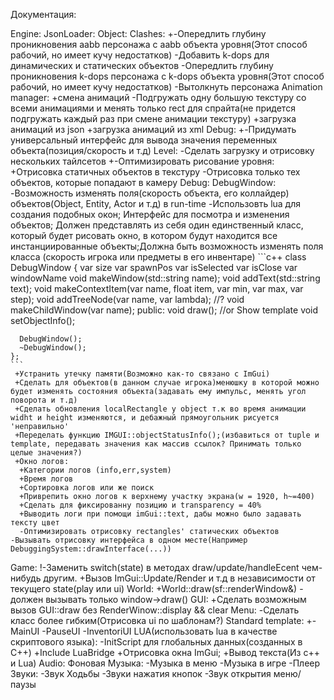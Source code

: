 Документация:

Engine:
  JsonLoader:
	Object:
	 Clashes:
	  +-Опередлить глубину проникновения aabb персонажа с aabb объекта уровня(Этот способ рабочий, но имеет кучу недостатков)
	  -Добавить k-dops для динамических и статических объектов 
	  -Опередлить глубину проникновения k-dops персонажа с k-dops объекта уровня(Этот способ рабочий, но имеет кучу недостатков)
	  -Вытолкнуть персонажа 
    Animation manager:
      +смена анимаций
      -Подгружать одну большую текстуру со всеми анимациями и менять только rect для спрайта(не придется подгружать каждый раз при смене анимации текстуру) 
      +загрузка анимаций из json
      +загрузка анимаций из xml
    Debug:
     +-Придумать универсальный интерфейс для вывода значения переменных объекта(позиция/скорость и т.д)
	Level:
	  -Сделать загрузку и отрисовку нескольких тайлсетов 
	  +-Оптимизировать рисование уровня:
	   +Отрисовка статичных объектов в текстуру 
	   -Отрисовка только тех объектов, которые попадают в камеру 
	Debug:
   DebugWindow:
    -Возможность изменять поля(скорость объекта, его коллайдер) объектов(Object, Entity, Actor и т.д) в run-time 
    -Использовть lua для создания подобных окон;
    Интерфейс для посмотра и изменения объектов; Должен представлять из себя один единственный класс, который будет рисовать окно, в котором будут находится все инстанциированные объекты;Должна быть возможность изменять поля класса (скорость игрока или предметы в его инвентаре)
    ```c++
    class DebugWindow
    {
      var size 
      var spawnPos
      var isSelected
      var isClose
      var windowName
      void makeWindow(std::string name);
      void addText(std::string text);
      void makeContextItem(var name, float item, var min, var max, var step); 
      void addTreeNode(var name, var lambda); //?
      void makeChildWindow(var name);
    public:
      void draw(); //or Show
      template<class T>
      void setObjectInfo();

      DebugWindow();
      ~DebugWindow();
    };
    ```
	 +Устранить утечку памяти(Возможно как-то связано с ImGui)
	 +Сделать для объектов(в данном случае игрока)менюшку в которой можно будет изменять состояния объекта(задавать ему импульс, менять угол поворота и т.д)
	 +Сделать обновления localRectangle у object т.к во время анимации widht и height изменяются, и дебажный прямоугольник рисуется 'неправильно'
	 +Переделать функцию IMGUI::objectStatusInfo();(избавиться от tuple и template, передавать значения как массив ссылок? Принимать только целые значения?)
	 +Окно логов: 
	  +Категории логов (info,err,system)
	  +Время логов
	  +Сортировка логов или же поиск
	  +Приврепить окно логов к верхнему участку экрана(w = 1920, h~=400)
	  +Сделать для фиксированну позицию и transparency = 40%
	  +Выводить логи при помощи imGui::text, дабы можно было задавать тексту цвет 
      -Оптимизировать отрисовку rectangles' статических объектов
    -Вызывать отрисовку интерфейса в одном месте(Например DebuggingSystem::drawInterface(...)) 
  Game:
    !-Заменить switch(state) в методах draw/update/handleEcent чем-нибудь другим. 
    +Вызов ImGui::Update/Render и т.д в независимости от текущего state(play или ui)
  World:
    +World::draw(sf::renderWindow&) - должен вызывать только window->draw()
	GUI:
    +Сделать возможным вызов GUI::draw без RenderWinow::display && clear
	Menu:
	 -Сделать класс более гибким(Отрисовка ui по шаблонам?)
	 Standard template: 
      +-MainUI
	  -PauseUI
      -InventoriUI
    LUA(использовать lua в качестве скриптового языка):
     -InitScript для глобальных данных(созданных в C++)
     +Include LuaBridge 
     +Отрисовка окна ImGui;
      +Вывод текста(Из c++ и Lua)
    Audio:
     Фоновая Музыка:
      -Музыка в меню
      -Музыка в игре
      -Плеер
     Звуки:
      -Звук Ходьбы
      -Звуки нажатия кнопок
      -Звук открытия меню/паузы
